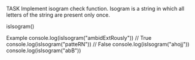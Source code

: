 TASK
Implement isogram check function. Isogram is a string in which all letters of the string are present only once.

isIsogram()

Example
console.log(isIsogram("ambidExtRously")) // True
console.log(isIsogram("patteRN")) // False
console.log(isIsogram("ahojj"))
console.log(isIsogram("abB"))